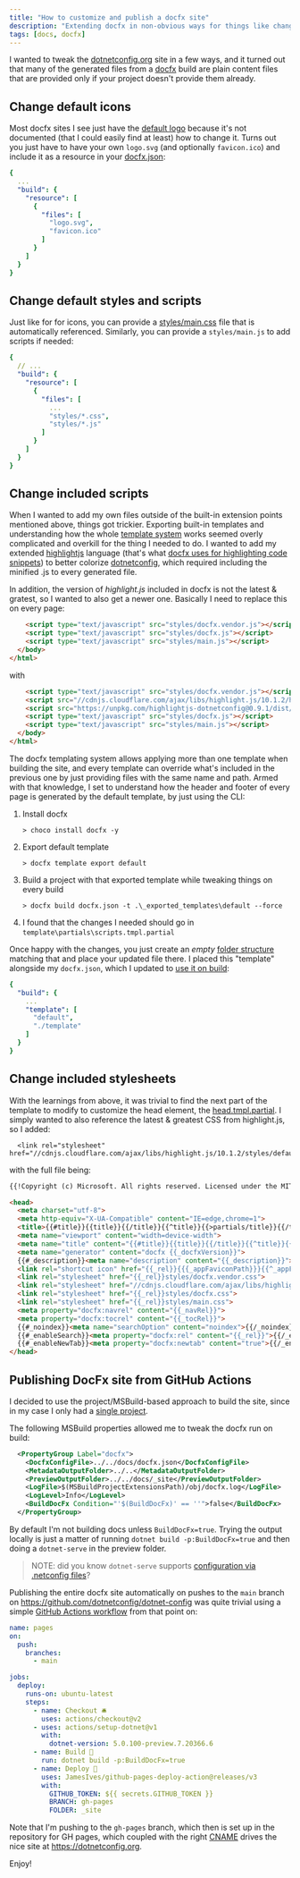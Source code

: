 ```yaml
---
title: "How to customize and publish a docfx site"
description: "Extending docfx in non-obvious ways for things like changing default icons, styles and scripts, and publishing from CI"
tags: [docs, docfx]
---
```


I wanted to tweak the [dotnetconfig.org](https://dotnetconfig.org) site in a few ways, and it turned out that 
many of the generated files from a [docfx](https://dotnet.github.io/docfx/index.html) build are plain content 
files that are provided only if your project doesn't provide them already.

## Change default icons

Most docfx sites I see just have the [default logo](https://dotnet.github.io/docfx/logo.svg) because it's not 
documented (that I could easily find at least) how to change it. Turns out you just have to have your own 
`logo.svg` (and optionally `favicon.ico`) and include it as a resource in your [docfx.json](https://github.com/dotnetconfig/dotnet-config/blob/dev/docs/docfx.json#L42):

```yaml
{
  ...
  "build": {
    "resource": [
      {
        "files": [
          "logo.svg",
          "favicon.ico"
        ]
      }
    ]
  }
}
```

## Change default styles and scripts

Just like for for icons, you can provide a [styles/main.css](https://github.com/dotnetconfig/dotnet-config/blob/dev/docs/styles/main.css) 
file that is automatically referenced. Similarly, you can provide a `styles/main.js` to add scripts if needed:

```yaml
{
  // ...
  "build": {
    "resource": [
      {
        "files": [
          ...
          "styles/*.css",
          "styles/*.js"
        ]
      }
    ]
  }
}
```

## Change included scripts

When I wanted to add my own files outside of the built-in extension points mentioned above, things got trickier. 
Exporting built-in templates and understanding how the whole [template system](https://dotnet.github.io/docfx/tutorial/intro_template.html) 
works seemed overly complicated and overkill for the thing I needed to do. I wanted to add my extended 
[highlightjs](https://highlightjs.org/) language (that's what 
[docfx uses for highlighting code snippets](https://dotnet.github.io/docfx/spec/docfx_flavored_markdown.html#code-snippet)) 
to better colorize [dotnetconfig](https://github.com/dotnetconfig/highlightjs-dotnetconfig), which required 
including the minified .js to every generated file.

In addition, the version of *highlight.js* included in docfx is not the latest & gratest, so I wanted to also 
get a newer one. Basically I need to replace this on every page:

```html
    <script type="text/javascript" src="styles/docfx.vendor.js"></script>
    <script type="text/javascript" src="styles/docfx.js"></script>
    <script type="text/javascript" src="styles/main.js"></script>
  </body>
</html>
```

with

```html
    <script type="text/javascript" src="styles/docfx.vendor.js"></script>
    <script src="//cdnjs.cloudflare.com/ajax/libs/highlight.js/10.1.2/highlight.min.js"></script>
    <script src="https://unpkg.com/highlightjs-dotnetconfig@0.9.1/dist/dotnetconfig.min.js"></script>
    <script type="text/javascript" src="styles/docfx.js"></script>
    <script type="text/javascript" src="styles/main.js"></script>
  </body>
</html>
```

The docfx templating system allows applying more than one template when building the site, and every 
template can override what's included in the previous one by just providing files with the same name 
and path. Armed with that knowledge, I set to understand how the header and footer of every page is 
generated by the default template, by just using the CLI:

1. Install docfx
    ```
    > choco install docfx -y
    ```
2. Export default template
    ```
    > docfx template export default
    ```
3. Build a project with that exported template while tweaking things on every build
    ```
    > docfx build docfx.json -t .\_exported_templates\default --force
    ```
4. I found that the changes I needed should go in `template\partials\scripts.tmpl.partial`

Once happy with the changes, you just create an *empty* [folder structure](https://github.com/dotnetconfig/dotnet-config/tree/dev/docs/template/partials) 
matching that and place your updated file there. I placed this "template" alongside my 
`docfx.json`, which I updated to [use it on build](https://github.com/dotnetconfig/dotnet-config/blob/dev/docs/docfx.json#L53-L56):

```yaml
{
  "build": {
    ...
    "template": [
      "default",
      "./template"
    ]
  }
}
```

## Change included stylesheets

With the learnings from above, it was trivial to find the next part of the template to 
modify to customize the head element, the [head.tmpl.partial](https://github.com/dotnetconfig/dotnet-config/blob/dev/docs/template/partials/head.tmpl.partial). 
I simply wanted to also reference the latest & greatest CSS from highlight.js, so I added:

```
  <link rel="stylesheet" href="//cdnjs.cloudflare.com/ajax/libs/highlight.js/10.1.2/styles/default.min.css">
```

with the full file being:

```html
{{!Copyright (c) Microsoft. All rights reserved. Licensed under the MIT license. See LICENSE file in the project root for full license information.}}

<head>
  <meta charset="utf-8">
  <meta http-equiv="X-UA-Compatible" content="IE=edge,chrome=1">
  <title>{{#title}}{{title}}{{/title}}{{^title}}{{>partials/title}}{{/title}} {{#_appTitle}}| {{_appTitle}} {{/_appTitle}}</title>
  <meta name="viewport" content="width=device-width">
  <meta name="title" content="{{#title}}{{title}}{{/title}}{{^title}}{{>partials/title}}{{/title}} {{#_appTitle}}| {{_appTitle}} {{/_appTitle}}">
  <meta name="generator" content="docfx {{_docfxVersion}}">
  {{#_description}}<meta name="description" content="{{_description}}">{{/_description}}
  <link rel="shortcut icon" href="{{_rel}}{{{_appFaviconPath}}}{{^_appFaviconPath}}favicon.ico{{/_appFaviconPath}}">
  <link rel="stylesheet" href="{{_rel}}styles/docfx.vendor.css">
  <link rel="stylesheet" href="//cdnjs.cloudflare.com/ajax/libs/highlight.js/10.1.2/styles/default.min.css">  
  <link rel="stylesheet" href="{{_rel}}styles/docfx.css">
  <link rel="stylesheet" href="{{_rel}}styles/main.css">
  <meta property="docfx:navrel" content="{{_navRel}}">
  <meta property="docfx:tocrel" content="{{_tocRel}}">
  {{#_noindex}}<meta name="searchOption" content="noindex">{{/_noindex}}
  {{#_enableSearch}}<meta property="docfx:rel" content="{{_rel}}">{{/_enableSearch}}
  {{#_enableNewTab}}<meta property="docfx:newtab" content="true">{{/_enableNewTab}}
</head>
```

## Publishing DocFx site from GitHub Actions 

I decided to use the project/MSBuild-based approach to build the site, since in my case I only had a 
[single project](https://github.com/dotnetconfig/dotnet-config/blob/main/src/Config/Config.csproj#L17-L31).

The following MSBuild properties allowed me to tweak the docfx run on build:

```xml
  <PropertyGroup Label="docfx">
    <DocfxConfigFile>../../docs/docfx.json</DocfxConfigFile>
    <MetadataOutputFolder>../..</MetadataOutputFolder>
    <PreviewOutputFolder>../../docs/_site</PreviewOutputFolder>
    <LogFile>$(MSBuildProjectExtensionsPath)/obj/docfx.log</LogFile>
    <LogLevel>Info</LogLevel>
    <BuildDocFx Condition="'$(BuildDocFx)' == ''">false</BuildDocFx>
  </PropertyGroup>
```

By default I'm not building docs unless `BuildDocFx=true`. Trying the output locally is just a matter 
of running `dotnet build -p:BuildDocFx=true` and then doing a `dotnet-serve` in the preview folder. 

> NOTE: did you know `dotnet-serve` supports [configuration via .netconfig files](https://dotnetconfig.org/who/dotnet-serve.html)?

Publishing the entire docfx site automatically on pushes to the `main` branch 
on https://github.com/dotnetconfig/dotnet-config was quite trivial using a simple 
[GitHub Actions workflow](https://github.com/dotnetconfig/dotnet-config/blob/dev/.github/workflows/pages.yml) 
from that point on:

```yaml
name: pages
on:
  push:
    branches:
      - main

jobs:
  deploy:
    runs-on: ubuntu-latest
    steps:
      - name: Checkout 🛎️
        uses: actions/checkout@v2
      - uses: actions/setup-dotnet@v1
        with:
          dotnet-version: 5.0.100-preview.7.20366.6
      - name: Build 🔧
        run: dotnet build -p:BuildDocFx=true
      - name: Deploy 🚀
        uses: JamesIves/github-pages-deploy-action@releases/v3
        with:
          GITHUB_TOKEN: ${{ secrets.GITHUB_TOKEN }}
          BRANCH: gh-pages
          FOLDER: _site
```

Note that I'm pushing to the `gh-pages` branch, which then is set up in the repository for GH pages, 
which coupled with the right [CNAME](https://github.com/dotnetconfig/dotnet-config/blob/gh-pages/CNAME) 
drives the nice site at https://dotnetconfig.org.

Enjoy!